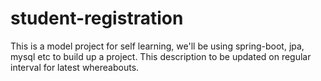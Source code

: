# student-registration
This is a model project for self learning, we'll be using spring-boot, jpa, mysql etc to build up a project. This description to be updated on regular interval for latest whereabouts.
